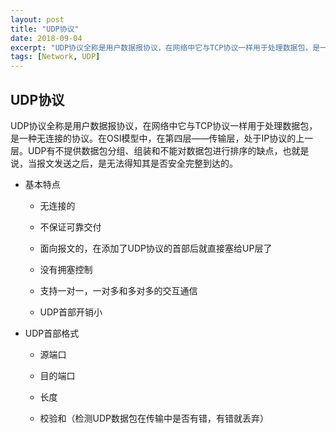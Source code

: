 ```yaml
---
layout: post
title: "UDP协议"
date: 2018-09-04
excerpt: "UDP协议全称是用户数据报协议，在网络中它与TCP协议一样用于处理数据包，是一种无连接的协议。在OSI模型中，在第四层——传输层，处于IP协议的上一层。UDP有不提供数据包分组、组装和不能对数据包进行排序的缺点，也就是说，当报文发送之后，是无法得知其是否安全完整到达的。"
tags: [Network, UDP]
---
```


## UDP协议

UDP协议全称是用户数据报协议，在网络中它与TCP协议一样用于处理数据包，是一种无连接的协议。在OSI模型中，在第四层——传输层，处于IP协议的上一层。UDP有不提供数据包分组、组装和不能对数据包进行排序的缺点，也就是说，当报文发送之后，是无法得知其是否安全完整到达的。

* 基本特点

    * 无连接的

    * 不保证可靠交付

    * 面向报文的，在添加了UDP协议的首部后就直接塞给UP层了

    * 没有拥塞控制

    * 支持一对一，一对多和多对多的交互通信

    * UDP首部开销小

* UDP首部格式

    * 源端口

    * 目的端口

    * 长度

    * 校验和（检测UDP数据包在传输中是否有错，有错就丢弃）
